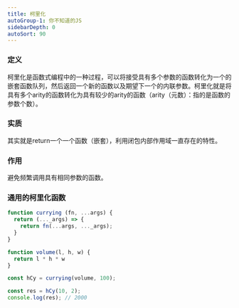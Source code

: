 ```yaml
---
title: 柯里化
autoGroup-1: 你不知道的JS
sidebarDepth: 0
autoSort: 90
---
```


### 定义
柯里化是函数式编程中的一种过程，可以将接受具有多个参数的函数转化为一个的嵌套函数队列，然后返回一个新的函数以及期望下一个的内联参数。柯里化就是将具有多个arity的函数转化为具有较少的arity的函数（arity（元数）：指的是函数的参数个数）。

### 实质
其实就是return一个一个函数（嵌套），利用闭包内部作用域一直存在的特性。  

### 作用
避免频繁调用具有相同参数的函数。  

### 通用的柯里化函数      
```js
function currying (fn, ...args) {
  return (..._args) => {
    return fn(...args, ..._args);
  }
}

function volume(l, h, w) {
  return l * h * w
}

const hCy = currying(volume, 100);

const res = hCy(10, 2);
console.log(res); // 2000

```
